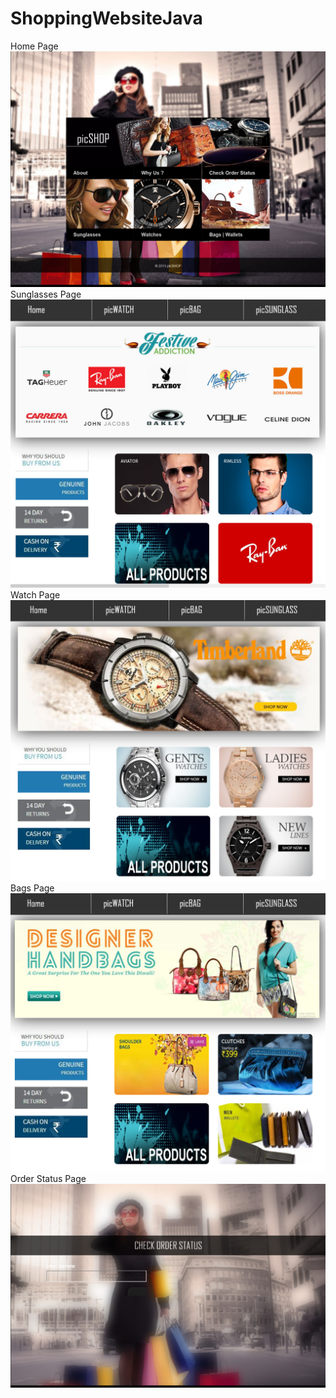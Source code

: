 # ShoppingWebsiteJava
Home Page
![Image not loaded](/Screenshots/home.PNG?raw=true "Home Page")
Sunglasses Page
![Image not loaded](/Screenshots/sunglases.PNG?raw=true "Sunglass Page")
Watch Page
![Image not loaded](/Screenshots/watches.PNG?raw=true "Watch Page")
Bags Page
![Image not loaded](/Screenshots/bags.PNG?raw=true "Bags Page")
Order Status Page
![Image not loaded](/Screenshots/order_status.PNG?raw=true "Order Status Page")

